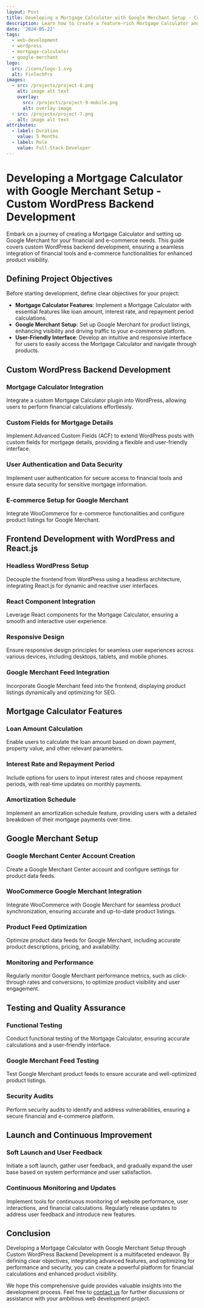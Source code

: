 ```yaml
---
layout: Post
title: Developing a Mortgage Calculator with Google Merchant Setup - Custom WordPress Backend Development
description: Learn how to create a feature-rich Mortgage Calculator and set up Google Merchant for enhanced product visibility. This guide covers custom WordPress backend development, ensuring seamless integration of financial tools and e-commerce functionalities.
date: '2024-05-22'
tags:
  - web-development
  - wordpress
  - mortgage-calculator
  - google-merchant
logo:
  src: /icons/logo-1.svg
  alt: FinTechPro
images:
  - src: /projects/project-8.png
    alt: image alt text
    overlay:
      src: /projects/project-9-mobile.png
      alt: overlay image
  - src: /projects/project-7.png
    alt: image alt text
attributes:
  - label: Duration
    value: 5 Months
  - label: Role
    value: Full-Stack Developer
---
```


# Developing a Mortgage Calculator with Google Merchant Setup - Custom WordPress Backend Development

Embark on a journey of creating a Mortgage Calculator and setting up Google Merchant for your financial and e-commerce needs. This guide covers custom WordPress backend development, ensuring a seamless integration of financial tools and e-commerce functionalities for enhanced product visibility.

## Defining Project Objectives

Before starting development, define clear objectives for your project:

- **Mortgage Calculator Features**: Implement a Mortgage Calculator with essential features like loan amount, interest rate, and repayment period calculations.
- **Google Merchant Setup**: Set up Google Merchant for product listings, enhancing visibility and driving traffic to your e-commerce platform.
- **User-Friendly Interface**: Develop an intuitive and responsive interface for users to easily access the Mortgage Calculator and navigate through products.

## Custom WordPress Backend Development

### Mortgage Calculator Integration

Integrate a custom Mortgage Calculator plugin into WordPress, allowing users to perform financial calculations effortlessly.

### Custom Fields for Mortgage Details

Implement Advanced Custom Fields (ACF) to extend WordPress posts with custom fields for mortgage details, providing a flexible and user-friendly interface.

### User Authentication and Data Security

Implement user authentication for secure access to financial tools and ensure data security for sensitive mortgage information.

### E-commerce Setup for Google Merchant

Integrate WooCommerce for e-commerce functionalities and configure product listings for Google Merchant.

## Frontend Development with WordPress and React.js

### Headless WordPress Setup

Decouple the frontend from WordPress using a headless architecture, integrating React.js for dynamic and reactive user interfaces.

### React Component Integration

Leverage React components for the Mortgage Calculator, ensuring a smooth and interactive user experience.

### Responsive Design

Ensure responsive design principles for seamless user experiences across various devices, including desktops, tablets, and mobile phones.

### Google Merchant Feed Integration

Incorporate Google Merchant feed into the frontend, displaying product listings dynamically and optimizing for SEO.

## Mortgage Calculator Features

### Loan Amount Calculation

Enable users to calculate the loan amount based on down payment, property value, and other relevant parameters.

### Interest Rate and Repayment Period

Include options for users to input interest rates and choose repayment periods, with real-time updates on monthly payments.

### Amortization Schedule

Implement an amortization schedule feature, providing users with a detailed breakdown of their mortgage payments over time.

## Google Merchant Setup

### Google Merchant Center Account Creation

Create a Google Merchant Center account and configure settings for product data feeds.

### WooCommerce Google Merchant Integration

Integrate WooCommerce with Google Merchant for seamless product synchronization, ensuring accurate and up-to-date product listings.

### Product Feed Optimization

Optimize product data feeds for Google Merchant, including accurate product descriptions, pricing, and availability.

### Monitoring and Performance

Regularly monitor Google Merchant performance metrics, such as click-through rates and conversions, to optimize product visibility and user engagement.

## Testing and Quality Assurance

### Functional Testing

Conduct functional testing of the Mortgage Calculator, ensuring accurate calculations and a user-friendly interface.

### Google Merchant Feed Testing

Test Google Merchant product feeds to ensure accurate and well-optimized product listings.

### Security Audits

Perform security audits to identify and address vulnerabilities, ensuring a secure financial and e-commerce platform.

## Launch and Continuous Improvement

### Soft Launch and User Feedback

Initiate a soft launch, gather user feedback, and gradually expand the user base based on system performance and user satisfaction.

### Continuous Monitoring and Updates

Implement tools for continuous monitoring of website performance, user interactions, and financial calculations. Regularly release updates to address user feedback and introduce new features.

## Conclusion

Developing a Mortgage Calculator with Google Merchant Setup through Custom WordPress Backend Development is a multifaceted endeavor. By defining clear objectives, integrating advanced features, and optimizing for performance and security, you can create a powerful platform for financial calculations and enhanced product visibility.

We hope this comprehensive guide provides valuable insights into the development process. Feel free to [contact us](mailto:addictedarun4@gmail.com) for further discussions or assistance with your ambitious web development project.
